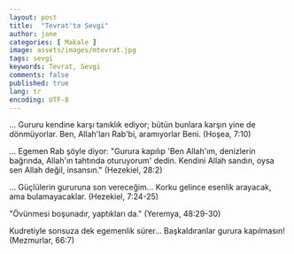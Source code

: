 ```yaml
---
layout: post
title:  "Tevrat'ta Sevgi"
author: jane
categories: [ Makale ]
image: assets/images/mtevrat.jpg
tags: sevgi
keywords: Tevrat, Sevgi
comments: false
published: true
lang: tr
encoding: UTF-8
---
```


... Gururu kendine karşı tanıklık ediyor; bütün bunlara karşın yine de dönmüyorlar. Ben, Allah'ları Rab'bi, aramıyorlar Beni. (Hoşea, 7:10)

... Egemen Rab şöyle diyor: "Gurura kapılıp 'Ben Allah'ım, denizlerin bağrında, Allah'ın tahtında oturuyorum' dedin. Kendini Allah sandın, oysa sen Allah değil, insansın." (Hezekiel, 28:2)

... Güçlülerin gururuna son vereceğim... Korku gelince esenlik arayacak, ama bulamayacaklar. (Hezekiel, 7:24-25)

"Övünmesi boşunadır, yaptıkları da." (Yeremya, 48:29-30)

Kudretiyle sonsuza dek egemenlik sürer... Başkaldıranlar gurura kapılmasın! (Mezmurlar, 66:7)
